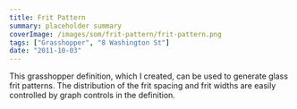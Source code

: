 ```yaml
---
title: Frit Pattern
summary: placeholder summary
coverImage: /images/som/frit-pattern/frit-pattern.png
tags: ["Grasshopper", "8 Washington St"]
date: "2011-10-03"
---
```


This grasshopper definition, which I created, can be used to generate glass frit patterns. The distribution of the frit spacing and frit widths are easily controlled by graph controls in the definition.
